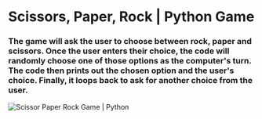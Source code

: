 # Scissors, Paper, Rock | Python Game
### The game will ask the user to choose between rock, paper and scissors. Once the user enters their choice, the code will randomly choose one of those options as the computer's turn. The code then prints out the chosen option and the user's choice. Finally, it loops back to ask for another choice from the user.
![Scissor Paper Rock Game | Python](https://s3.studytonight.com/tutorials/uploads/pictures/1645608533-79542.jpg)
